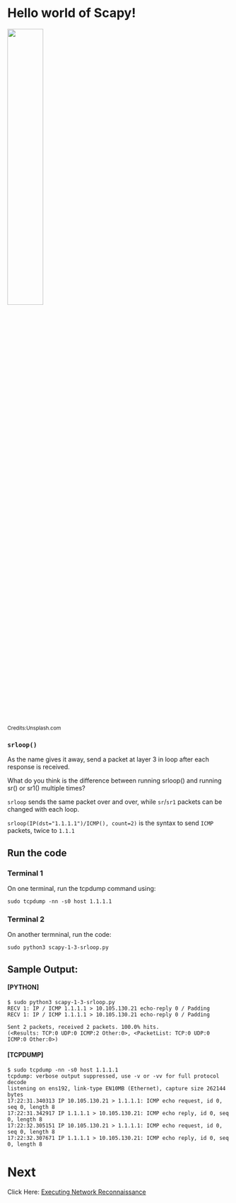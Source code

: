 # Hello world of Scapy!

<p align="left">
<img src="https://user-images.githubusercontent.com/17419002/171995490-aa393b55-b0c8-4003-a0ea-b1fcbfa49809.png" width="40%" height="40%" />

  <sub>Credits:Unsplash.com</sub>

</p>

### `srloop()`

As the name gives it away, send a packet at layer 3 in loop after each response is received. 

What do you think is the difference between running srloop() and running sr() or sr1() multiple times? 

`srloop` sends the same packet over and over, while `sr`/`sr1` packets can be changed with each loop. 

<p></p>

`srloop(IP(dst="1.1.1.1")/ICMP(), count=2)` is the syntax to send `ICMP` packets, twice to `1.1.1`

## Run the code

### Terminal 1
On one terminal, run the tcpdump command using:

```
sudo tcpdump -nn -s0 host 1.1.1.1
```

### Terminal 2

On another termninal, run the code:

```
sudo python3 scapy-1-3-srloop.py
```


## Sample Output:


#### [PYTHON]
```
$ sudo python3 scapy-1-3-srloop.py
RECV 1: IP / ICMP 1.1.1.1 > 10.105.130.21 echo-reply 0 / Padding
RECV 1: IP / ICMP 1.1.1.1 > 10.105.130.21 echo-reply 0 / Padding

Sent 2 packets, received 2 packets. 100.0% hits.
(<Results: TCP:0 UDP:0 ICMP:2 Other:0>, <PacketList: TCP:0 UDP:0 ICMP:0 Other:0>)

```


#### [TCPDUMP]

```
$ sudo tcpdump -nn -s0 host 1.1.1.1
tcpdump: verbose output suppressed, use -v or -vv for full protocol decode
listening on ens192, link-type EN10MB (Ethernet), capture size 262144 bytes
17:22:31.340313 IP 10.105.130.21 > 1.1.1.1: ICMP echo request, id 0, seq 0, length 8
17:22:31.342917 IP 1.1.1.1 > 10.105.130.21: ICMP echo reply, id 0, seq 0, length 8
17:22:32.305151 IP 10.105.130.21 > 1.1.1.1: ICMP echo request, id 0, seq 0, length 8
17:22:32.307671 IP 1.1.1.1 > 10.105.130.21: ICMP echo reply, id 0, seq 0, length 8
```
# Next
Click Here: [Executing Network Reconnaissance](05-Reconn-the-network-1-syn-scan.md)
